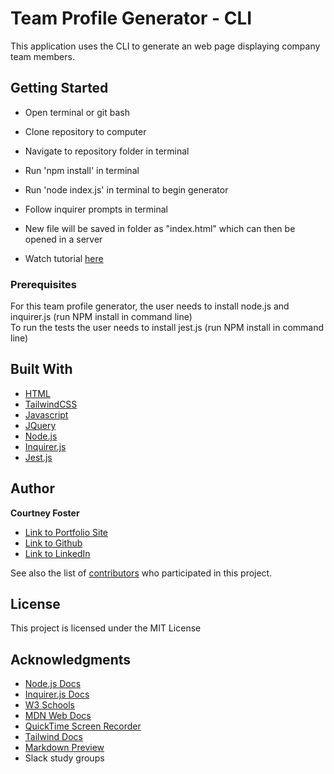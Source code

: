 # Team Profile Generator - CLI

This application uses the CLI to generate an web page displaying company team members.

## Getting Started

* Open terminal or git bash
* Clone repository to computer
* Navigate to repository folder in terminal
* Run 'npm install' in terminal
* Run 'node index.js' in terminal to begin generator
* Follow inquirer prompts in terminal
* New file will be saved in folder as "index.html" which can then be opened in a server

* Watch tutorial [here](https://youtu.be/ORU8L1jjwnc)


### Prerequisites

For this team profile generator, the user needs to install node.js and inquirer.js (run NPM install in command line)  
To run the tests the user needs to install jest.js (run NPM install in command line)


## Built With

* [HTML](https://developer.mozilla.org/en-US/docs/Web/HTML)
* [TailwindCSS](https://tailwindcss.com/)
* [Javascript](https://developer.mozilla.org/en-US/docs/Web/JavaScript)
* [JQuery](https://developer.mozilla.org/en-US/docs/Glossary/jQuery)
* [Node.js](https://nodejs.org/en/)
* [Inquirer.js](https://www.npmjs.com/package/inquirer)
* [Jest.js](https://jestjs.io/)


## Author

**Courtney Foster** 

- [Link to Portfolio Site](https://cfoster121.github.io/portfolio/)
- [Link to Github](https://github.com/cfoster121)
- [Link to LinkedIn](https://www.linkedin.com/in/courtney-foster-0b364575/)

See also the list of [contributors](https://github.com/your/project/contributors) who participated in this project.

## License

This project is licensed under the MIT License 

## Acknowledgments

* [Node.js Docs](https://nodejs.org/en/)
* [Inquirer.js Docs](https://www.npmjs.com/package/inquirer)
* [W3 Schools](https://www.w3schools.com/)
* [MDN Web Docs](https://developer.mozilla.org/en-US/)
* [QuickTime Screen Recorder](https://support.apple.com/guide/quicktime-player/welcome/mac)
* [Tailwind Docs](https://tailwindcss.com/)
* [Markdown Preview](https://dillinger.io/)
* Slack study groups
